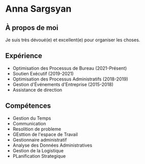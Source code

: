 # Anna Sargsyan

## À propos de moi
Je suis très dévoué(e) et excellent(e) pour organiser les choses.

## Expérience

- Optimisation des Processus de Bureau (2021-Présent)
- Soutien Exécutif (2019-2021)
- Optimisation des Processus Administratifs (2018-2019)
- Gestion d'Événements d'Entreprise (2015-2018)
- Assistance de direction

## Compétences

- Gestion du Temps
- Communication
- Resolition de probleme
- GEsttion de l'espace de Travail
- Gestionnaire administratif
- Analyse des Données Administratives
- Gestion de la Logistique
- PLanification Strategique
